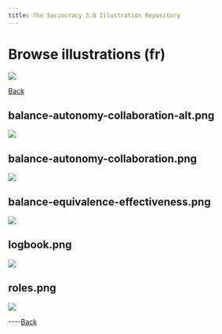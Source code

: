 ```yaml
---
title: The Sociocracy 3.0 Illustration Repository
---
```


# Browse illustrations (fr)

![](/img/fr-48px.png)

[Back](index-fr.html)

## balance-autonomy-collaboration-alt.png

[![](/img/fr/illustrations/balance-autonomy-collaboration-alt.png)](/img/fr/illustrations/balance-autonomy-collaboration-alt.png)

## balance-autonomy-collaboration.png

[![](/img/fr/illustrations/balance-autonomy-collaboration.png)](/img/fr/illustrations/balance-autonomy-collaboration.png)

## balance-equivalence-effectiveness.png

[![](/img/fr/illustrations/balance-equivalence-effectiveness.png)](/img/fr/illustrations/balance-equivalence-effectiveness.png)

## logbook.png

[![](/img/fr/illustrations/logbook.png)](/img/fr/illustrations/logbook.png)

## roles.png

[![](/img/fr/illustrations/roles.png)](/img/fr/illustrations/roles.png)

----[Back](index-fr.html)
